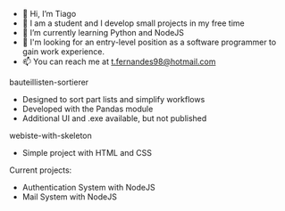 - 👋 Hi, I’m Tiago
- 👀 I am a student and I develop small projects in my free time
- 🌱 I’m currently learning Python and NodeJS
- 💞️ I'm looking for an entry-level position as a software programmer to gain work experience.
- 📫 You can reach me at t.fernandes98@hotmail.com

bauteillisten-sortierer
- Designed to sort part lists and simplify workflows
- Developed with the Pandas module
- Additional UI and .exe available, but not published

webiste-with-skeleton
- Simple project with HTML and CSS

Current projects:
- Authentication System with NodeJS
- Mail System with NodeJS
